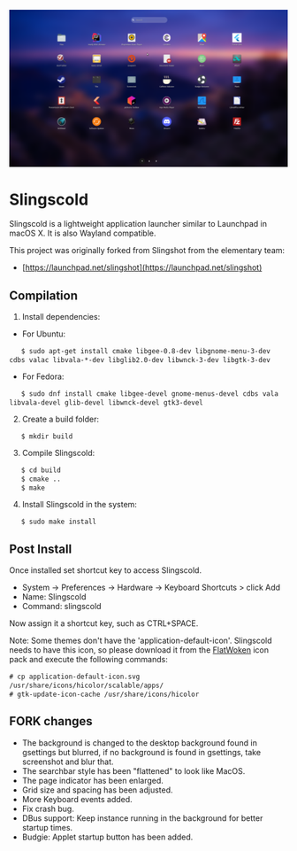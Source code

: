 ![](https://github.com/exynoxx/slingscold/blob/master/slingcold.png)


# Slingscold

Slingscold is a lightweight application launcher similar to Launchpad in macOS X. It is also Wayland compatible.

This project was originally forked from Slingshot from the elementary team:

  * [https://launchpad.net/slingshot](https://launchpad.net/slingshot)

## Compilation

   1. Install dependencies:
   * For Ubuntu:
   ```
      $ sudo apt-get install cmake libgee-0.8-dev libgnome-menu-3-dev cdbs valac libvala-*-dev libglib2.0-dev libwnck-3-dev libgtk-3-dev
   ```
   * For Fedora:
   ```
      $ sudo dnf install cmake libgee-devel gnome-menus-devel cdbs vala libvala-devel glib-devel libwnck-devel gtk3-devel
   ```
   2. Create a build folder:
   ```
      $ mkdir build
   ```
   3. Compile Slingscold:
   ```
      $ cd build
      $ cmake ..
      $ make
   ```
   4. Install Slingscold in the system:
   ```
      $ sudo make install
   ```

## Post Install

Once installed set shortcut key to access Slingscold.

  * System -> Preferences -> Hardware -> Keyboard Shortcuts > click Add
  * Name: Slingscold
  * Command: slingscold

Now assign it a shortcut key, such as CTRL+SPACE.

Note: Some themes don't have the 'application-default-icon'. Slingscold needs to have this icon, so please download it from the [FlatWoken](https://github.com/alecive/FlatWoken) icon pack and execute the following commands:
```
# cp application-default-icon.svg /usr/share/icons/hicolor/scalable/apps/
# gtk-update-icon-cache /usr/share/icons/hicolor
```

## FORK changes
* The background is changed to the desktop background found in gsettings but blurred, if no background is found in gsettings, take screenshot and blur that.
* The searchbar style has been "flattened" to look like MacOS.
* The page indicator has been enlarged.
* Grid size and spacing has been adjusted.
* More Keyboard events added.
* Fix crash bug.
* DBus support: Keep instance running in the background for better startup times.
* Budgie: Applet startup button has been added.